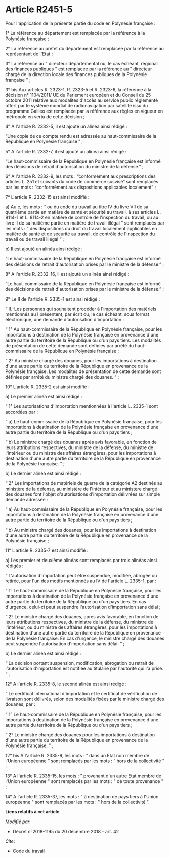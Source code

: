 # Article R2451-5

Pour l'application de la présente partie du code en Polynésie française :

1° La référence au département est remplacée par la référence à la Polynésie française ;

2° La référence au préfet du département est remplacée par la référence au représentant de l'Etat ;

3° La référence au " directeur départemental ou, le cas échéant, régional des finances publiques " est remplacée par la
référence au " directeur chargé de la direction locale des finances publiques de la Polynésie française " ;

3° bis Aux articles R. 2323-1, R. 2323-5 et R. 2323-6, la référence à la décision n° 1104/2011/ UE du Parlement européen et
du Conseil du 25 octobre 2011 relative aux modalités d'accès au service public réglementé offert par le système mondial de
radionavigation par satellite issu du programme Galileo est remplacée par la référence aux règles en vigueur en métropole en
vertu de cette décision ;

4° A l'article R. 2332-5, il est ajouté un alinéa ainsi rédigé :

“Une copie de ce compte rendu est adressée au haut-commissaire de la République en Polynésie française.” ;

5° A l'article R. 2332-7, il est ajouté un alinéa ainsi rédigé :

“Le haut-commissaire de la République en Polynésie française est informé des décisions de retrait d'autorisation du ministre
de la défense.” ;

6° A l'article R. 2332-9, les mots : “conformément aux prescriptions des articles L. 251 et suivants du code de commerce
susvisé” sont remplacés par les mots : “conformément aux dispositions applicables localement” ;

7° L'article R. 2332-15 est ainsi modifié :

a) Au c, les mots : “ ou du code du travail au titre IV du livre VII de sa quatrième partie en matière de santé et sécurité
au travail, à ses articles L. 8114-1 et L. 8114-2 en matière de contrôle de l'inspection du travail, ou au livre II de sa
huitième partie en matière de travail illégal ” sont remplacés par les mots : “ des dispositions du droit du travail
localement applicables en matière de santé et de sécurité au travail, de contrôle de l'inspection du travail ou de travail
illégal ” ;

b) Il est ajouté un alinéa ainsi rédigé :

“Le haut-commissaire de la République en Polynésie française est informé des décisions de retrait d'autorisation prises par
le ministre de la défense.” ;

8° A l'article R. 2332-16, il est ajouté un alinéa ainsi rédigé :

“Le haut-commissaire de la République en Polynésie française est informé des décisions de retrait d'autorisation prises par
le ministre de la défense.” ;

9° Le II de l'article R. 2335-1 est ainsi rédigé :

“ II.-Les personnes qui souhaitent procéder à l'importation des matériels mentionnés au I présentent, par écrit ou, le cas
échéant, sous format électronique, une demande d'autorisation d'importation :

“ 1° Au haut-commissaire de la République en Polynésie française, pour les importations à destination de la Polynésie
française en provenance d'une autre partie du territoire de la République ou d'un pays tiers. Les modalités de présentation
de cette demande sont définies par arrêté du haut-commissaire de la République en Polynésie française ;

“ 2° Au ministre chargé des douanes, pour les importations à destination d'une autre partie du territoire de la République en
provenance de la Polynésie française. Les modalités de présentation de cette demande sont définies par arrêté du ministre
chargé des douanes. ” ;

10° L'article R. 2335-2 est ainsi modifié :

a) Le premier alinéa est ainsi rédigé :

“ 1° Les autorisations d'importation mentionnées à l'article L. 2335-1 sont accordées par :

“ a) Le haut-commissaire de la République en Polynésie française, pour les importations à destination de la Polynésie
française en provenance d'une autre partie du territoire de la République ou d'un pays tiers ;

“ b) Le ministre chargé des douanes après avis favorable, en fonction de leurs attributions respectives, du ministre de la
défense, du ministre de l'intérieur ou du ministre des affaires étrangères, pour les importations à destination d'une autre
partie du territoire de la République en provenance de la Polynésie française. ” ;

b) Le dernier alinéa est ainsi rédigé :

“ 2° Les importations de matériels de guerre de la catégorie A2 destinés au ministère de la défense, au ministère de
l'intérieur et au ministère chargé des douanes font l'objet d'autorisations d'importation délivrées sur simple demande
adressée :

“ a) Au haut-commissaire de la République en Polynésie française, pour les importations à destination de la Polynésie
française en provenance d'une autre partie du territoire de la République ou d'un pays tiers ;

“ b) Au ministre chargé des douanes, pour les importations à destination d'une autre partie du territoire de la République en
provenance de la Polynésie française ;

11° L'article R. 2335-7 est ainsi modifié :

a) Les premier et deuxième alinéas sont remplacés par trois alinéas ainsi rédigés :

“ L'autorisation d'importation peut être suspendue, modifiée, abrogée ou retirée, pour l'un des motifs mentionnés au IV de
l'article L. 2335-1, par :

“ 1° Le haut-commissaire de la République en Polynésie française, pour les importations à destination de la Polynésie
française en provenance d'une autre partie du territoire de la République ou d'un pays tiers. En cas d'urgence, celui-ci peut
suspendre l'autorisation d'importation sans délai ;

“ 2° Le ministre chargé des douanes, après avis favorable, en fonction de leurs attributions respectives, du ministre de la
défense, du ministre de l'intérieur, ou du ministre des affaires étrangères, pour les importations à destination d'une autre
partie du territoire de la République en provenance de la Polynésie française. En cas d'urgence, le ministre chargé des
douanes peut suspendre l'autorisation d'importation sans délai. ” ;

b) Le dernier alinéa est ainsi rédigé :

“ La décision portant suspension, modification, abrogation ou retrait de l'autorisation d'importation est notifiée au
titulaire par l'autorité qui l'a prise. ” ;

12° A l'article R. 2335-8, le second alinéa est ainsi rédigé :

“ Le certificat international d'importation et le certificat de vérification de livraison sont délivrés, selon des modalités
fixées par le ministre chargé des douanes, par :

“ 1° Le haut-commissaire de la République en Polynésie française, pour les importations à destination de la Polynésie
française en provenance d'une autre partie du territoire de la République ou d'un pays tiers ;

“ 2° Le ministre chargé des douanes pour les importations à destination d'une autre partie du territoire de la République en
provenance de la Polynésie française. ” ;

12° bis A l'article R. 2335-9, les mots : “ dans un Etat non membre de l'Union européenne ” sont remplacés par les mots : “
hors de la collectivité ” ;

13° A l'article R. 2335-15, les mots : " provenant d'un autre Etat membre de l'Union européenne " sont remplacés par les
mots : " de toute provenance " ;

14° A l'article R. 2335-37, les mots : " à destination de pays tiers à l'Union européenne " sont remplacés par les mots : "
hors de la collectivité ".

**Liens relatifs à cet article**

_Modifié par_:

  - Décret n°2018-1195 du 20 décembre 2018 - art. 42

_Cite_:

  - Code du travail
